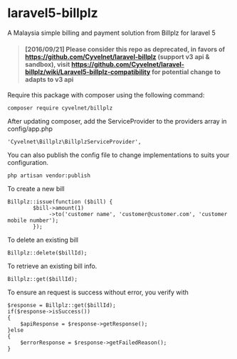 # laravel5-billplz
A Malaysia simple billing and payment solution from Billplz for laravel 5

> #### [2016/09/21] Please consider this repo as deprecated, in favors of https://github.com/Cyvelnet/laravel-billplz (support v3 api & sandbox), visit https://github.com/Cyvelnet/laravel-billplz/wiki/Laravel5-billplz-compatibility for potential change to adapts to v3 api


Require this package with composer using the following command:

    composer require cyvelnet/billplz

After updating composer, add the ServiceProvider to the providers array in config/app.php

    'Cyvelnet\Billplz\BillplzServiceProvider',

You can also publish the config file to change implementations to suits your configuration.
   
    php artisan vendor:publish
    

To create a new bill

    Billplz::issue(function ($bill) {
            $bill->amount(1)
                 ->to('customer name', 'customer@customer.com', 'customer mobile number');
            });
                
                

To delete an existing bill

    Billplz::delete($billId);
    

To retrieve an existing bill info.

    Billplz::get($billId);

To ensure an request is success without error, you verify with

    $response = Billplz::get($billId);
    if($response->isSuccess())
    {
        $apiResponse = $response->getResponse();
    }else
    {
        $errorResponse = $response->getFailedReason();
    }
    



